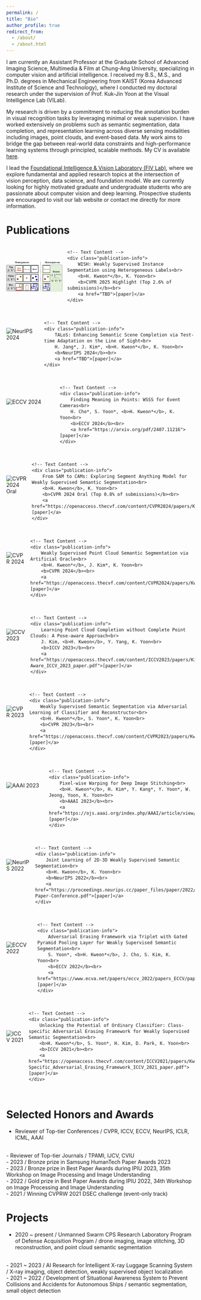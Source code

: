 ```yaml
---
permalink: /
title: "Bio"
author_profile: true
redirect_from: 
  - /about/
  - /about.html
---
```


I am currently an Assistant Professor at the Graduate School of Advanced Imaging Science, Multimedia & Film at Chung-Ang University, specializing in computer vision and artificial intelligence. 
I received my B.S., M.S., and Ph.D. degrees in Mechanical Engineering from KAIST (Korea Advanced Institute of Science and Technology), where I conducted my doctoral research under the supervision of Prof. Kuk-Jin Yoon at the Visual Intelligence Lab (VILab). 
<br/>

My research is driven by a commitment to reducing the annotation burden in visual recognition tasks by leveraging minimal or weak supervision. 
I have worked extensively on problems such as semantic segmentation, data completion, and representation learning across diverse sensing modalities including images, point clouds, and event-based data. 
My work aims to bridge the gap between real-world data constraints and high-performance learning systems through principled, scalable methods.
My CV is available [here](https://sangrockeg.github.io/assets/cv_hyeokjun_kweon_241204.pdf).
<br/>

I lead the [Foundational Intelligence & Vision Laboratory (FIV Lab)](https://fiv.cau.ac.kr), where we explore fundamental and applied research topics at the intersection of vision perception, data science, and foundation model.
We are currently looking for highly motivated graduate and undergraduate students who are passionate about computer vision and deep learning. 
Prospective students are encouraged to visit our lab website or contact me directly for more information.
<br/>


Publications
======
<div style="display: flex; align-items: center;">
    <img src='/images/wish.png' alt='CVPR 2025' class="publication-image">

    <!-- Text Content -->
    <div class="publication-info">
        WISH: Weakly Supervised Instance Segmentation using Heterogeneous Labels<br>
        <b>H. Kweon*</b>, K. Yoon<br>
        <b>CVPR 2025 Highlight (Top 2.6% of submissions)</b><br>
        <a href="TBD">[paper]</a>
    </div>
</div>
<br/>

<div style="display: flex; align-items: center;">
    <img src='/images/qual_kitti.png' alt='NeurIPS 2024' class="publication-image">

    <!-- Text Content -->
    <div class="publication-info">
        TALoS: Enhancing Semantic Scene Completion via Test-time Adaptation on the Line of Sight<br>
        H. Jang*, J. Kim*, <b>H. Kweon*</b>, K. Yoon<br>
        <b>NeurIPS 2024</b><br>
        <a href="TBD">[paper]</a>
    </div>
</div>
<br/>
<div style="display: flex; align-items: center;">
    <img src='/images/fip.png' alt='ECCV 2024' class="publication-image">

    <!-- Text Content -->
    <div class="publication-info">
        Finding Meaning in Points: WSSS for Event Cameras<br>
        H. Cho*, S. Yoon*, <b>H. Kweon*</b>, K. Yoon<br>
        <b>ECCV 2024</b><br>
        <a href="https://arxiv.org/pdf/2407.11216">[paper]</a>
    </div>
</div>
<br/>
<div style="display: flex; align-items: center;">
    <img src='/images/s2c.png' alt='CVPR 2024 Oral' class="publication-image">

    <!-- Text Content -->
    <div class="publication-info">
        From SAM to CAMs: Exploring Segment Anything Model for Weakly Supervised Semantic Segmentation<br>
        <b>H. Kweon</b>, K. Yoon<br>
        <b>CVPR 2024 Oral (Top 0.8% of submissions)</b><br>
        <a href="https://openaccess.thecvf.com/content/CVPR2024/papers/Kweon_From_SAM_to_CAMs_Exploring_Segment_Anything_Model_for_Weakly_CVPR_2024_paper.pdf">[paper]</a>
    </div>
</div>
<br/>
<div style="display: flex; align-items: center;">
    <img src='/images/ao.png' alt='CVPR 2024' class="publication-image">

    <!-- Text Content -->
    <div class="publication-info">
        Weakly Supervised Point Cloud Semantic Segmentation via Artificial Oracle<br>
        <b>H. Kweon*</b>, J. Kim*, K. Yoon<br>
        <b>CVPR 2024</b><br>
        <a href="https://openaccess.thecvf.com/content/CVPR2024/papers/Kweon_Weakly_Supervised_Point_Cloud_Semantic_Segmentation_via_Artificial_Oracle_CVPR_2024_paper.pdf">[paper]</a> 
    </div>
</div>
<br/>
<div style="display: flex; align-items: center;">
    <img src='/images/pc.png' alt='ICCV 2023' class="publication-image">

    <!-- Text Content -->
    <div class="publication-info">
        Learning Point Cloud Completion without Complete Point Clouds: A Pose-aware Approach<br>
        J. Kim, <b>H. Kweon</b>, Y. Yang, K. Yoon<br>
        <b>ICCV 2023</b><br>
        <a href="https://openaccess.thecvf.com/content/ICCV2023/papers/Kim_Learning_Point_Cloud_Completion_without_Complete_Point_Clouds_A_Pose-Aware_ICCV_2023_paper.pdf">[paper]</a> 
    </div>
</div>
<br/>
<div style="display: flex; align-items: center;">
    <img src='/images/acr.png' alt='CVPR 2023' class="publication-image">

    <!-- Text Content -->
    <div class="publication-info">
        Weakly Supervised Semantic Segmentation via Adversarial Learning of Classifier and Reconstructor<br>
        <b>H. Kweon*</b>, S. Yoon*, K. Yoon<br>
        <b>CVPR 2023</b><br>
        <a href="https://openaccess.thecvf.com/content/CVPR2023/papers/Kweon_Weakly_Supervised_Semantic_Segmentation_via_Adversarial_Learning_of_Classifier_and_CVPR_2023_paper.pdf">[paper]</a> 
    </div>
</div>
<br/>
<div style="display: flex; align-items: center;">
    <img src='/images/pdis.png' alt='AAAI 2023' class="publication-image">

    <!-- Text Content -->
    <div class="publication-info">
        Pixel-wise Warping for Deep Image Stitching<br>
        <b>H. Kweon*</b>, H. Kim*, Y. Kang*, Y. Yoon*, W. Jeong, Yoon, K. Yoon<br>
        <b>AAAI 2023</b><br>
        <a href="https://ojs.aaai.org/index.php/AAAI/article/view/25202">[paper]</a> 
    </div>
</div>
<br/>
<div style="display: flex; align-items: center;">
    <img src='/images/joint.png' alt='NeurIPS 2022' class="publication-image">

    <!-- Text Content -->
    <div class="publication-info">
        Joint Learning of 2D-3D Weakly Supervised Semantic Segmentation<br>
        <b>H. Kweon</b>, K. Yoon<br>
        <b>NeurIPS 2022</b><br>
        <a href="https://proceedings.neurips.cc/paper_files/paper/2022/file/c4bf73386022473a652a18941e9ea6f8-Paper-Conference.pdf">[paper]</a> 
    </div>
</div>
<br/>
<div style="display: flex; align-items: center;">
    <img src='/images/mlae.png' alt='ECCV 2022' class="publication-image">

    <!-- Text Content -->
    <div class="publication-info">
        Adversarial Erasing Framework via Triplet with Gated Pyramid Pooling Layer for Weakly Supervised Semantic Segmentation<br>
        S. Yoon*, <b>H. Kweon*</b>, J. Cho, S. Kim, K. Yoon<br>
        <b>ECCV 2022</b><br>
        <a href="https://www.ecva.net/papers/eccv_2022/papers_ECCV/papers/136890323.pdf">[paper]</a> 
    </div>
</div>
<br/>
<div style="display: flex; align-items: center;">
    <img src='/images/oc_cse.png' alt='ICCV 2021' class="publication-image">

    <!-- Text Content -->
    <div class="publication-info">
        Unlocking the Potential of Ordinary Classifier: Class-specific Adversarial Erasing Framework for Weakly Supervised Semantic Segmentation<br>
        <b>H. Kweon*</b>, S. Yoon*, H. Kim, D. Park, K. Yoon<br>
        <b>ICCV 2021</b><br>
        <a href="https://openaccess.thecvf.com/content/ICCV2021/papers/Kweon_Unlocking_the_Potential_of_Ordinary_Classifier_Class-Specific_Adversarial_Erasing_Framework_ICCV_2021_paper.pdf">[paper]</a> 
    </div>
</div>
<br/>


<style>
    .publication-container {
        display: flex;
        align-items: center;
    }

    .publication-image {
        margin-right: 13px;
        width: 250px; /* Default width */
        height: 140px; /* Default height */
    }

    .publication-image-simulation {
        margin-right: 13px;
        width: 250px; /* Default width */
        height: 190px; /* Default height */
    }

    .publication-image-narrow {
        margin-right: 13px;
        width: 180px; /* Default width */
        height: 240px; /* Default height */
    }

    .publication-image-middle {
        margin-right: 13px;
        width: 205px; /* Default width */
        height: 185px; /* Default height */
    }

    .publication-info {
        flex-grow: 1; /* Allow text to expand */
    }

    /* Media query for smaller screens (e.g., mobile devices) */
    @media (max-width: 1000px) {
        .publication-image {
            width: 150px; /* Adjusted width for smaller screens */
            height: 84px; /* Adjusted height for smaller screens */
        }
    }

    @media (max-width: 1000px) {
        .publication-image-simulation {
            width: 150px; /* Adjusted width for smaller screens */
            height: 120px; /* Adjusted height for smaller screens */
        }
    }
    
    @media (max-width: 1000px) {
        .publication-image-narrow {
            width: 100px; /* Adjusted width for smaller screens */
            height: 133px; /* Adjusted height for smaller screens */
        }
    }

    @media (max-width: 1000px) {
        .publication-image-middle {
            width: 110px; /* Adjusted width for smaller screens */
            height: 100px; /* Adjusted height for smaller screens */
        }
    }
    
</style>


Selected Honors and Awards
======
- Reviewer of Top-tier Conferences / CVPR, ICCV, ECCV, NeurIPS, ICLR, ICML, AAAI 
<br/>
- Reviewer of Top-tier Journals / TPAMI, IJCV, CVIU
<br/>
- 2023 / Bronze prize in Samsung HumanTech Paper Awards 2023
<br/>
- 2023 / Bronze prize in Best Paper Awards during IPIU 2023, 35th Workshop on Image Processing and Image Understanding
<br/>
- 2022 / Gold prize in Best Paper Awards during IPIU 2022, 34th Workshop on Image Processing and Image Understanding
<br/>
- 2021 / Winning CVPRW 2021 DSEC challenge (event-only track)
<br/>

Projects
======
- 2020 ~ present / Unmanned Swarm CPS Research Laboratory Program of Defense Acquisition Program / drone imaging, image stitching, 3D reconstruction, and point cloud semantic segmentation
<br/>
- 2021 ~ 2023 / AI Research for Intelligent X-ray Luggage Scanning System / X-ray imaging, object detection, weakly supervised object localization
<br/>
- 2021 ~ 2022 / Development of Situational Awareness System to Prevent Collisions and Accidents for Autonomous Ships / semantic segmentation, small object detection
<br/>

